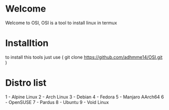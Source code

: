# Welcome

Welcome to OSI, OSI is a tool to install linux in termux

# Installtion

to install this tools just use ( git clone https://github.com/adhmme14/OSI.git )

# Distro list

1 - Alpine Linux
2 - Arch Linux
3 - Debian
4 - Fedora
5 - Manjaro AArch64
6 - OpenSUSE
7 - Pardus
8 - Ubuntu
9 - Void Linux
